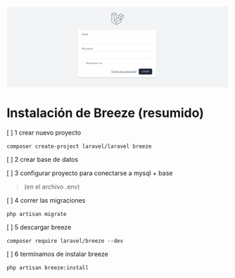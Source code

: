 <img src="imagenes/breeze.png">

# Instalación de Breeze (resumido)

[ ] 1 crear nuevo proyecto  

    composer create-project laravel/laravel breeze   

[ ] 2 crear base de datos  

[ ] 3 configurar proyecto para conectarse a mysql + base  
> (en el archivo .env)   
 
[ ] 4 correr las migraciones  

    php artisan migrate  

[ ] 5 descargar breeze  

    composer require laravel/breeze --dev  

[ ] 6 terminamos de instalar breeze  

    php artisan breeze:install  


